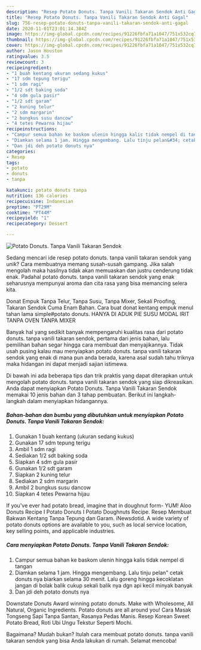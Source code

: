 ```yaml
---
description: "Resep Potato Donuts. Tanpa Vanili Takaran Sendok Anti Gagal"
title: "Resep Potato Donuts. Tanpa Vanili Takaran Sendok Anti Gagal"
slug: 756-resep-potato-donuts-tanpa-vanili-takaran-sendok-anti-gagal
date: 2020-11-01T23:01:14.384Z
image: https://img-global.cpcdn.com/recipes/91226fbfa71a1047/751x532cq70/potato-donuts-tanpa-vanili-takaran-sendok-foto-resep-utama.jpg
thumbnail: https://img-global.cpcdn.com/recipes/91226fbfa71a1047/751x532cq70/potato-donuts-tanpa-vanili-takaran-sendok-foto-resep-utama.jpg
cover: https://img-global.cpcdn.com/recipes/91226fbfa71a1047/751x532cq70/potato-donuts-tanpa-vanili-takaran-sendok-foto-resep-utama.jpg
author: Jason Houston
ratingvalue: 3.5
reviewcount: 3
recipeingredient:
- "1 buah kentang ukuran sedang kukus"
- "17 sdm tepung terigu"
- "1 sdm ragi"
- "1/2 sdt baking soda"
- "4 sdm gula pasir"
- "1/2 sdt garam"
- "2 kuning telur"
- "2 sdm margarin"
- "2 bungkus susu dancow"
- "4 tetes Pewarna hijau"
recipeinstructions:
- "Campur semua bahan ke baskom ulenin hingga kalis tidak nempel di tangan"
- "Diamkan selama 1 jam. Hingga mengembang. Lalu tinju pelan&#34; cetak donuts nya biarkan selama 30 menit. Lalu goreng hingga kecoklatan jangan di bolak balik cukup sekali balik nya dgn api kecil minyak banyak"
- "Dan jdi deh potato donuts nya"
categories:
- Resep
tags:
- potato
- donuts
- tanpa

katakunci: potato donuts tanpa 
nutrition: 136 calories
recipecuisine: Indonesian
preptime: "PT29M"
cooktime: "PT44M"
recipeyield: "1"
recipecategory: Dessert

---
```



![Potato Donuts. Tanpa Vanili Takaran Sendok](https://img-global.cpcdn.com/recipes/91226fbfa71a1047/751x532cq70/potato-donuts-tanpa-vanili-takaran-sendok-foto-resep-utama.jpg)

Sedang mencari ide resep potato donuts. tanpa vanili takaran sendok yang unik? Cara membuatnya memang susah-susah gampang. Jika salah mengolah maka hasilnya tidak akan memuaskan dan justru cenderung tidak enak. Padahal potato donuts. tanpa vanili takaran sendok yang enak seharusnya mempunyai aroma dan cita rasa yang bisa memancing selera kita.

Donat Empuk Tanpa Telur, Tanpa Susu, Tanpa Mixer, Sekali Proofing, Takaran Sendok Cuma Enam Bahan. Cara buat donat kentang empuk menul tahan lama simple#potato donuts. HANYA DI ADUK PIE SUSU MODAL IRIT TANPA OVEN TANPA MIXER

Banyak hal yang sedikit banyak mempengaruhi kualitas rasa dari potato donuts. tanpa vanili takaran sendok, pertama dari jenis bahan, lalu pemilihan bahan segar hingga cara membuat dan menyajikannya. Tidak usah pusing kalau mau menyiapkan potato donuts. tanpa vanili takaran sendok yang enak di mana pun anda berada, karena asal sudah tahu triknya maka hidangan ini dapat menjadi sajian istimewa.


Di bawah ini ada beberapa tips dan trik praktis yang dapat diterapkan untuk mengolah potato donuts. tanpa vanili takaran sendok yang siap dikreasikan. Anda dapat menyiapkan Potato Donuts. Tanpa Vanili Takaran Sendok memakai 10 jenis bahan dan 3 tahap pembuatan. Berikut ini langkah-langkah dalam menyiapkan hidangannya.

<!--inarticleads1-->

##### Bahan-bahan dan bumbu yang dibutuhkan untuk menyiapkan Potato Donuts. Tanpa Vanili Takaran Sendok:

1. Gunakan 1 buah kentang (ukuran sedang kukus)
1. Gunakan 17 sdm tepung terigu
1. Ambil 1 sdm ragi
1. Sediakan 1/2 sdt baking soda
1. Siapkan 4 sdm gula pasir
1. Gunakan 1/2 sdt garam
1. Siapkan 2 kuning telur
1. Sediakan 2 sdm margarin
1. Ambil 2 bungkus susu dancow
1. Siapkan 4 tetes Pewarna hijau


If you&#39;ve ever had potato bread, imagine that in doughnut form- YUM! Aloo Donuts Recipe I Potato Donuts I Potato Doughnuts Recipe. Resep Membuat Bakwan Kentang Tanpa Tepung dan Garam. iNewsdotid. A wide variety of potato donuts options are available to you, such as local service location, key selling points, and applicable industries. 

<!--inarticleads2-->

##### Cara menyiapkan Potato Donuts. Tanpa Vanili Takaran Sendok:

1. Campur semua bahan ke baskom ulenin hingga kalis tidak nempel di tangan
1. Diamkan selama 1 jam. Hingga mengembang. Lalu tinju pelan&#34; cetak donuts nya biarkan selama 30 menit. Lalu goreng hingga kecoklatan jangan di bolak balik cukup sekali balik nya dgn api kecil minyak banyak
1. Dan jdi deh potato donuts nya


Downstate Donuts Award winning potato donuts. Make with Wholesome, All Natural, Organic Ingredients. Potato donuts are all around you! Cara Masak Tongseng Sapi Tanpa Santan, Rasanya Pedas Manis. Resep Korean Sweet Potato Bread, Roti Ubi Ungu Tekstur Seperti Mochi. 

Bagaimana? Mudah bukan? Itulah cara membuat potato donuts. tanpa vanili takaran sendok yang bisa Anda lakukan di rumah. Selamat mencoba!
